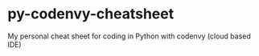 py-codenvy-cheatsheet
=====================

My personal cheat sheet for coding in Python with codenvy (cloud based IDE)
